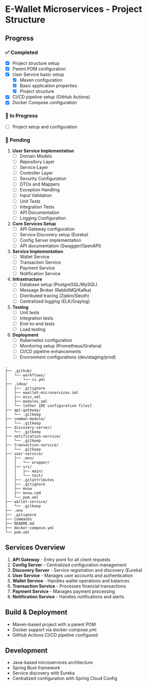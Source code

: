 # E-Wallet Microservices - Project Structure

## Progress

### ✅ Completed
- [x] Project structure setup
- [x] Parent POM configuration
- [x] User Service basic setup
    - [x] Maven configuration
    - [x] Basic application properties
    - [x] Project structure
- [x] CI/CD pipeline setup (GitHub Actions)
- [x] Docker Compose configuration

### 🚧 In Progress
- [ ] Project setup and configuration

### 📝 Pending
1. **User Service Implementation**
    - [ ] Domain Models
    - [ ] Repository Layer
    - [ ] Service Layer
    - [ ] Controller Layer
    - [ ] Security Configuration
    - [ ] DTOs and Mappers
    - [ ] Exception Handling
    - [ ] Input Validation
    - [ ] Unit Tests
    - [ ] Integration Tests
    - [ ] API Documentation
    - [ ] Logging Configuration
1. **Core Services Setup**
    - [ ] API Gateway configuration
    - [ ] Service Discovery setup (Eureka)
    - [ ] Config Server implementation
    - [ ] API documentation (Swagger/OpenAPI)

2. **Service Implementation**
    - [ ] Wallet Service
    - [ ] Transaction Service
    - [ ] Payment Service
    - [ ] Notification Service

3. **Infrastructure**
    - [ ] Database setup (PostgreSQL/MySQL)
    - [ ] Message Broker (RabbitMQ/Kafka)
    - [ ] Distributed tracing (Zipkin/Sleuth)
    - [ ] Centralized logging (ELK/Graylog)

4. **Testing**
    - [ ] Unit tests
    - [ ] Integration tests
    - [ ] End-to-end tests
    - [ ] Load testing

5. **Deployment**
    - [ ] Kubernetes configuration
    - [ ] Monitoring setup (Prometheus/Grafana)
    - [ ] CI/CD pipeline enhancements
    - [ ] Environment configurations (dev/staging/prod)

```
.
├── .github/
│   └── workflows/
│       └── ci.yml
├── .idea/
│   ├── .gitignore
│   ├── ewallet-microservices.iml
│   ├── misc.xml
│   ├── modules.xml
│   └── [other IDE configuration files]
├── api-gateway/
│   └── .gitkeep
├── common-module/
│   └── .gitkeep
├── discovery-server/
│   └── .gitkeep
├── notification-service/
│   └── .gitkeep
├── transaction-service/
│   └── .gitkeep
├── user-service/
│   ├── .mvn/
│   │   └── wrapper/
│   ├── src/
│   │   ├── main/
│   │   └── test/
│   ├── .gitattributes
│   ├── .gitignore
│   ├── mvnw
│   ├── mvnw.cmd
│   └── pom.xml
├── wallet-service/
│   └── .gitkeep
├── .env
├── .gitignore
├── Commands
├── README.md
├── docker-compose.yml
└── pom.xml
```

## Services Overview

1. **API Gateway** - Entry point for all client requests
2. **Config Server** - Centralized configuration management
3. **Discovery Server** - Service registration and discovery (Eureka)
4. **User Service** - Manages user accounts and authentication
5. **Wallet Service** - Handles wallet operations and balances
6. **Transaction Service** - Processes financial transactions
7. **Payment Service** - Manages payment processing
8. **Notification Service** - Handles notifications and alerts

## Build & Deployment
- Maven-based project with a parent POM
- Docker support via docker-compose.yml
- GitHub Actions CI/CD pipeline configured

## Development
- Java-based microservices architecture
- Spring Boot framework
- Service discovery with Eureka
- Centralized configuration with Spring Cloud Config
